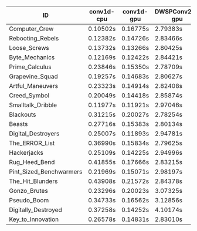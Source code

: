 |ID|conv1d-cpu|conv1d-gpu|DWSPConv2D-gpu|gemm-gpu|avg|
|-|-|-|-|-|-|
|Computer_Crew|0.10502s|0.16775s|2.79383s|1.67117s|1.18444s|
|Rebooting_Rebels|0.12382s|0.14726s|2.83466s|1.66901s|1.19369s|
|Loose_Screws|0.13732s|0.13266s|2.80425s|1.75123s|1.20636s|
|Byte_Mechanics|0.12169s|0.12422s|2.84421s|1.75660s|1.21168s|
|Prime_Calculus|0.23846s|0.15350s|2.78709s|1.66857s|1.21191s|
|Grapevine_Squad|0.19257s|0.14683s|2.80627s|1.70559s|1.21282s|
|Artful_Maneuvers|0.23323s|0.14914s|2.82408s|1.68051s|1.22174s|
|Creed_Symbol|0.20049s|0.14418s|2.85874s|1.68879s|1.22305s|
|Smalltalk_Dribble|0.11977s|0.11921s|2.97046s|1.75350s|1.24073s|
|Blackouts|0.31215s|0.20027s|2.78254s|1.71854s|1.25337s|
|Beasts|0.27716s|0.15383s|2.80134s|1.87676s|1.27727s|
|Digital_Destroyers|0.25007s|0.11893s|2.94781s|1.87909s|1.29897s|
|The_ERROR_List|0.36990s|0.15834s|2.79625s|1.87460s|1.29977s|
|Hackerjacks|0.25109s|0.14225s|2.94996s|1.86863s|1.30298s|
|Rug_Heed_Bend|0.41855s|0.17666s|2.83215s|1.81481s|1.31055s|
|Pint_Sized_Benchwarmers|0.21969s|0.15071s|2.98197s|1.92702s|1.31985s|
|The_Hit_Blunders|0.43908s|0.21572s|2.84378s|1.88467s|1.34581s|
|Gonzo_Brutes|0.23296s|0.20023s|3.07325s|1.92089s|1.35683s|
|Pseudo_Boom|0.34733s|0.16562s|3.12856s|1.94368s|1.39630s|
|Digitally_Destroyed|0.37258s|0.14252s|4.10174s|2.47937s|1.77405s|
|Key_to_Innovation|0.26578s|0.14831s|2.83010s|infs|infs|
